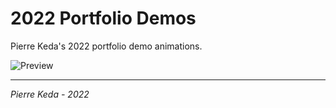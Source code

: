 # 2022 Portfolio Demos

Pierre Keda's 2022 portfolio demo animations.

![Preview](https://www.pierrekeda.com/assets/images/share.png)

***
*Pierre Keda - 2022*
